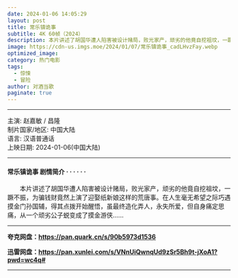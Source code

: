 ```yaml
---
date: 2024-01-06 14:05:29
layout: post
title: 常乐镇诡事
subtitle: 4K 60帧（2024）
description: 本片讲述了胡国华遭人陷害被设计赌局，败光家产，顽劣的他竟自挖祖坟，一蹶不振，为骗钱财竟然上演了迎娶纸新娘这样的荒唐事。在人生毫无希望之际巧遇摸金门孙国辅，得其点拨开始醒悟，虽最终造化弄人，永失所爱，但自身痛定思痛，从一个顽劣公子蜕变成了摸金游侠...
image: https://cdn-us.imgs.moe/2024/01/07/常乐镇诡事_cadLHvzFay.webp
optimized_image: 
category: 热门电影
tags:
  - 惊悚
  - 冒险
author: 对酒当歌
paginate: true
---
```


---

主演: 赵嘉敏 / 昌隆  
制片国家/地区: 中国大陆  
语言: 汉语普通话  
上映日期: 2024-01-06(中国大陆)  

---

#### 常乐镇诡事 剧情简介 · · · · · ·

　　本片讲述了胡国华遭人陷害被设计赌局，败光家产，顽劣的他竟自挖祖坟，一蹶不振，为骗钱财竟然上演了迎娶纸新娘这样的荒唐事。在人生毫无希望之际巧遇摸金门孙国辅，得其点拨开始醒悟，虽最终造化弄人，永失所爱，但自身痛定思痛，从一个顽劣公子蜕变成了摸金游侠......

---

**夸克网盘：<https://pan.quark.cn/s/90b5973d1536>**

**迅雷网盘：<https://pan.xunlei.com/s/VNnUiQwnqUd9zSr5Bh9t-jXoA1?pwd=wc4q#>**

---
